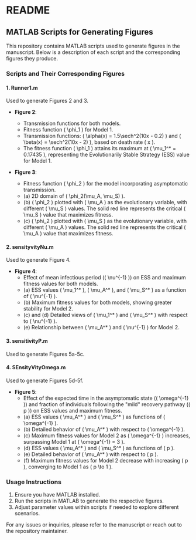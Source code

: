 # README

## MATLAB Scripts for Generating Figures

This repository contains MATLAB scripts used to generate figures in the manuscript. Below is a description of each script and the corresponding figures they produce.

### Scripts and Their Corresponding Figures

#### **1. Runner1.m**
Used to generate Figures 2 and 3.

- **Figure 2**:
  - Transmission functions for both models.
  - Fitness function \( \phi_1 \) for Model 1.
  - Transmission functions: \( \alpha(x) = 1.5\sech^2(10x - 0.2) \) and \( \beta(x) = \sech^2(10x - 2) \), based on death rate \( x \).
  - The fitness function \( \phi_1 \) attains its maximum at \( \mu_1^* = 0.17435 \), representing the Evolutionarily Stable Strategy (ESS) value for Model 1.

- **Figure 3**:
  - Fitness function \( \phi_2 \) for the model incorporating asymptomatic transmission.
  - (a) 2D domain of \( \phi_2(\mu_A, \mu_S) \).
  - (b) \( \phi_2 \) plotted with \( \mu_A \) as the evolutionary variable, with different \( \mu_S \) values. The solid red line represents the critical \( \mu_S \) value that maximizes fitness.
  - (c) \( \phi_2 \) plotted with \( \mu_S \) as the evolutionary variable, with different \( \mu_A \) values. The solid red line represents the critical \( \mu_A \) value that maximizes fitness.

#### **2. sensityvityNu.m**
Used to generate Figure 4.

- **Figure 4**:
  - Effect of mean infectious period (\( \nu^{-1} \)) on ESS and maximum fitness values for both models.
  - (a) ESS values \( \mu_1^* \), \( \mu_A^* \), and \( \mu_S^* \) as a function of \( \nu^{-1} \).
  - (b) Maximum fitness values for both models, showing greater stability for Model 2.
  - (c) and (d) Detailed views of \( \mu_1^* \) and \( \mu_S^* \) with respect to \( \nu^{-1} \).
  - (e) Relationship between \( \mu_A^* \) and \( \nu^{-1} \) for Model 2.

#### **3. sensitivityP.m**
Used to generate Figures 5a-5c.

#### **4. SEnsityVityOmega.m**
Used to generate Figures 5d-5f.

- **Figure 5**:
  - Effect of the expected time in the asymptomatic state (\( \omega^{-1} \)) and fraction of individuals following the "mild" recovery pathway (\( p \)) on ESS values and maximum fitness.
  - (a) ESS values \( \mu_A^* \) and \( \mu_S^* \) as functions of \( \omega^{-1} \).
  - (b) Detailed behavior of \( \mu_A^* \) with respect to \( \omega^{-1} \).
  - (c) Maximum fitness values for Model 2 as \( \omega^{-1} \) increases, surpassing Model 1 at \( \omega^{-1} = 3 \).
  - (d) ESS values \( \mu_A^* \) and \( \mu_S^* \) as functions of \( p \).
  - (e) Detailed behavior of \( \mu_A^* \) with respect to \( p \).
  - (f) Maximum fitness values for Model 2 decrease with increasing \( p \), converging to Model 1 as \( p \to 1 \).

### Usage Instructions
1. Ensure you have MATLAB installed.
2. Run the scripts in MATLAB to generate the respective figures.
3. Adjust parameter values within scripts if needed to explore different scenarios.

For any issues or inquiries, please refer to the manuscript or reach out to the repository maintainer.
